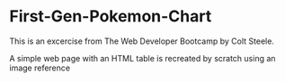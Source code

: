 # First-Gen-Pokemon-Chart

This is an excercise from The Web Developer Bootcamp by Colt Steele.

A simple web page with an HTML table is recreated by scratch using an image reference

